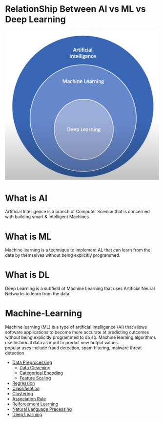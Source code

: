 # RelationShip Between AI vs ML vs Deep Learning
<img src="./Props/AIvsMLvsDL.png" >

# What is AI 
Artificial Intelligence is a branch of Computer Science that is concerned with building smart & intelligent Machines

# What is ML
Machine learning is a technique to implement AL that can learn from the data by themselves without being explicitly programmed.

# What is DL
Deep Learning is a subfield of Machine Learning that uses Artificial Neural Networks to learn from the data




# Machine-Learning

Machine learning (ML) is a type of artificial intelligence (AI) that allows software applications to become more accurate at predicting outcomes without
being explicitly programmed to do so. Machine learning algorithms use historical data as input to predict new output values.<br>
popular uses include fraud detection, spam filtering, malware threat detection

* [Data Preprocessing]()
    * [Data Cleaening]()
    * [Categorical Encoding]()
    * [Feature Scaling]()
* [Regression]()
* [Classification]()
* [Clustering]()
* [Association Rule]()
* [Reiforcement Learning]()
* [Natural Language Precessing]()
* [Deep Learning]()
